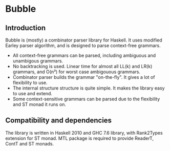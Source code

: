 # Bubble

## Introduction

Bubble is (mostly) a combinator parser library for Haskell.
It uses modified Earley parser algorithm, and is designed to parse
context-free grammars.

* All context-free grammars can be parsed, including ambiguous and
unambigous grammars.
* No backtracking is used. Linear time for almost all LL(k) and LR(k)
grammars, and O(n³) for worst case ambigouous grammars.
* Combinator parser builds the grammar "on-the-fly".
It gives a lot of flexibility to use.
* The internal structure structure is quite simple.
It makes the library easy to use and extend.
* Some context-sensitive grammars can be parsed due to the flexibility
and ST monad it runs on.

## Compatibility and dependencies

The library is written in Haskell 2010 and GHC 7.6 library,
with Rank2Types extension for ST monad. MTL package is required to
provide ReaderT, ContT and ST monads.
